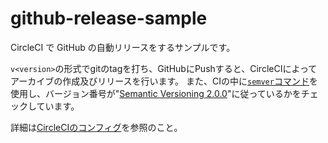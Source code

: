# github-release-sample

CircleCI で GitHub の自動リリースをするサンプルです。

`v<version>`の形式でgitのtagを打ち、GitHubにPushすると、CircleCIによってアーカイブの作成及びリリースを行います。
また、CIの中に[`semver`コマンド](semver-command)を使用し、バージョン番号が"[Semantic Versioning 2.0.0][semver-v2-spec]"に従っているかをチェックしています。

詳細は[CircleCIのコンフィグ](./.circleci/config.yml)を参照のこと。

[semver-v2-spec]: https://semver.org/
[semver-command]: https://github.com/masa213f/semver
